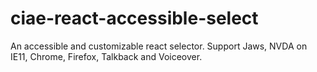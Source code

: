 # ciae-react-accessible-select
An accessible and customizable react selector.
Support Jaws, NVDA on IE11, Chrome, Firefox, Talkback and Voiceover.
